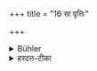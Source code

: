 +++
title = "16 सा वृत्तिः"

+++

<details><summary>Bühler</summary>

16. That is (the way in which he must gain) his livelihood.
</details>

<details><summary>हरदत्त-टीका</summary>

## सूत्रम्
सा वृत्तिः॥ १६॥  
### टिप्पनी
सप्तस्वगारेषु या च यावती लभ्यते सैव वृत्तिः अपर्याप्ताऽपि ॥१६॥
</details>
